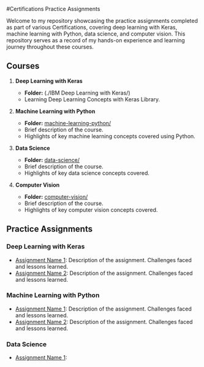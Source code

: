 #Certifications Practice Assignments

Welcome to my repository showcasing the practice assignments completed as part of various Certifications, covering deep learning with Keras, machine learning with Python, data science, and computer vision. This repository serves as a record of my hands-on experience and learning journey throughout these courses.

## Courses

1. **Deep Learning with Keras**
   - **Folder:** (./IBM Deep Learning with Keras/)
   - Learning Deep Learning Concepts with Keras Library.

2. **Machine Learning with Python**
   - **Folder:** [machine-learning-python/](./machine-learning-python/)
   - Brief description of the course.
   - Highlights of key machine learning concepts covered using Python.

3. **Data Science**
   - **Folder:** [data-science/](./data-science/)
   - Brief description of the course.
   - Highlights of key data science concepts covered.

4. **Computer Vision**
   - **Folder:** [computer-vision/](./computer-vision/)
   - Brief description of the course.
   - Highlights of key computer vision concepts covered.

## Practice Assignments

### Deep Learning with Keras
- [Assignment Name 1](./deep-learning-keras/assignment-1/): Description of the assignment. Challenges faced and lessons learned.
- [Assignment Name 2](./deep-learning-keras/assignment-2/): Description of the assignment. Challenges faced and lessons learned.

### Machine Learning with Python
- [Assignment Name 1](./machine-learning-python/assignment-1/): Description of the assignment. Challenges faced and lessons learned.
- [Assignment Name 2](./machine-learning-python/assignment-2/): Description of the assignment. Challenges faced and lessons learned.

### Data Science
- [Assignment Name 1](./data-science/assignment-1/):

